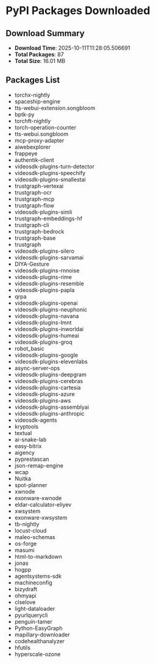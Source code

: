 # PyPI Packages Downloaded

## Download Summary
- **Download Time**: 2025-10-11T11:28:05.506691
- **Total Packages**: 87
- **Total Size**: 16.01 MB

## Packages List
- torchx-nightly
- spaceship-engine
- tts-webui-extension.songbloom
- bptk-py
- torchft-nightly
- torch-operation-counter
- tts-webui.songbloom
- mcp-proxy-adapter
- aiwebexplorer
- frappeye
- authentik-client
- videosdk-plugins-turn-detector
- videosdk-plugins-speechify
- videosdk-plugins-smallestai
- trustgraph-vertexai
- trustgraph-ocr
- trustgraph-mcp
- trustgraph-flow
- videosdk-plugins-simli
- trustgraph-embeddings-hf
- trustgraph-cli
- trustgraph-bedrock
- trustgraph-base
- trustgraph
- videosdk-plugins-silero
- videosdk-plugins-sarvamai
- DIYA-Gesture
- videosdk-plugins-rnnoise
- videosdk-plugins-rime
- videosdk-plugins-resemble
- videosdk-plugins-papla
- qrpa
- videosdk-plugins-openai
- videosdk-plugins-neuphonic
- videosdk-plugins-navana
- videosdk-plugins-lmnt
- videosdk-plugins-inworldai
- videosdk-plugins-humeai
- videosdk-plugins-groq
- robot_basic
- videosdk-plugins-google
- videosdk-plugins-elevenlabs
- async-server-ops
- videosdk-plugins-deepgram
- videosdk-plugins-cerebras
- videosdk-plugins-cartesia
- videosdk-plugins-azure
- videosdk-plugins-aws
- videosdk-plugins-assemblyai
- videosdk-plugins-anthropic
- videosdk-agents
- kryptools
- textual
- ai-snake-lab
- easy-bitrix
- aigency
- pyprestascan
- json-remap-engine
- wcap
- Nuitka
- spot-planner
- xwnode
- exonware-xwnode
- eldar-calculator-eliyev
- xwsystem
- exonware-xwsystem
- tb-nightly
- locust-cloud
- maleo-schemas
- os-forge
- masumi
- html-to-markdown
- jonas
- hogpp
- agentsystems-sdk
- machineconfig
- bizydraft
- ohmyapi
- clselove
- light-dataloader
- pyurlquerycli
- penguin-tamer
- Python-EasyGraph
- mapillary-downloader
- codehealthanalyzer
- hfutils
- hyperscale-ozone
